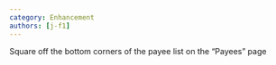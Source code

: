```yaml
---
category: Enhancement
authors: [j-f1]
---
```


Square off the bottom corners of the payee list on the “Payees” page
